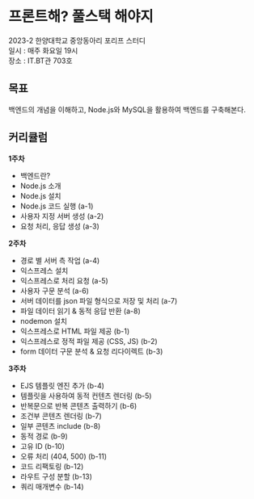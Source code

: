 # 프론트해? 풀스택 해야지
2023-2 한양대학교 중앙동아리 포리프 스터디  
일시 : 매주 화요일 19시  
장소 : IT.BT관 703호  

## 목표
백엔드의 개념을 이해하고, Node.js와 MySQL을 활용하여 백엔드를 구축해본다.  

## 커리큘럼
**1주차**  
- 백엔드란?
- Node.js 소개
- Node.js 설치
- Node.js 코드 실행 (a-1)
- 사용자 지정 서버 생성 (a-2)
- 요청 처리, 응답 생성 (a-3)
  
**2주차**  
- 경로 별 서버 측 작업 (a-4)
- 익스프레스 설치
- 익스프레스로 처리 요청 (a-5)
- 사용자 구문 분석 (a-6)
- 서버 데이터를 json 파일 형식으로 저장 및 처리 (a-7)
- 파일 데이터 읽기 & 동적 응답 반환 (a-8)
- nodemon 설치
- 익스프레스로 HTML 파일 제공 (b-1)
- 익스프레스로 정적 파일 제공 (CSS, JS) (b-2)
- form 데이터 구문 분석 & 요청 리다이렉트 (b-3)

**3주차**  
- EJS 템플릿 엔진 추가 (b-4)
- 템플릿을 사용하여 동적 컨텐츠 렌더링 (b-5)
- 반복문으로 반복 콘텐츠 출력하기 (b-6)
- 조건부 콘텐츠 렌더링 (b-7)
- 일부 콘텐츠 include (b-8)
- 동적 경로 (b-9)
- 고유 ID (b-10)
- 오류 처리 (404, 500) (b-11)
- 코드 리팩토링 (b-12)
- 라우트 구성 분할 (b-13)
- 쿼리 매개변수 (b-14)